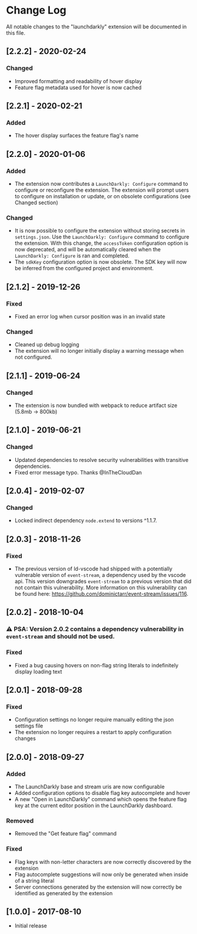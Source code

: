 # Change Log

All notable changes to the "launchdarkly" extension will be documented in this file.

## [2.2.2] - 2020-02-24

### Changed

- Improved formatting and readability of hover display
- Feature flag metadata used for hover is now cached

## [2.2.1] - 2020-02-21

### Added

- The hover display surfaces the feature flag's name

## [2.2.0] - 2020-01-06

### Added

- The extension now contributes a `LaunchDarkly: Configure` command to configure or reconfigure the extension. The extension will prompt users to configure on installation or update, or on obsolete configurations (see Changed section)

### Changed

- It is now possible to configure the extension without storing secrets in `settings.json`. Use the `LaunchDarkly: Configure` command to configure the extension. With this change, the `accessToken` configuration option is now deprecated, and will be automatically cleared when the `LaunchDarkly: Configure` is ran and completed.
- The `sdkKey` configuration option is now obsolete. The SDK key will now be inferred from the configured project and environment.

## [2.1.2] - 2019-12-26

### Fixed

- Fixed an error log when cursor position was in an invalid state

### Changed
- Cleaned up debug logging
- The extension will no longer initially display a warning message when not configured.

## [2.1.1] - 2019-06-24

### Changed

- The extension is now bundled with webpack to reduce artifact size (5.8mb -> 800kb)

## [2.1.0] - 2019-06-21

### Changed

- Updated dependencies to resolve security vulnerabilities with transitive dependencies.
- Fixed error message typo. Thanks @InTheCloudDan

## [2.0.4] - 2019-02-07

### Changed

- Locked indirect dependency `node.extend` to versions ^1.1.7.

## [2.0.3] - 2018-11-26

### Fixed

- The previous version of ld-vscode had shipped with a potentially vulnerable version of `event-stream`, a dependency used by the vscode api. This version downgrades `event-stream` to a previous version that did not contain this vulnerability. More information on this vulnerability can be found here: https://github.com/dominictarr/event-stream/issues/116.

## [2.0.2] - 2018-10-04

### ⚠ PSA: Version 2.0.2 contains a dependency vulnerability in `event-stream` and should not be used.

### Fixed

- Fixed a bug causing hovers on non-flag string literals to indefinitely display loading text

## [2.0.1] - 2018-09-28

### Fixed

- Configuration settings no longer require manually editing the json settings file
- The extension no longer requires a restart to apply configuration changes

## [2.0.0] - 2018-09-27

### Added

- The LaunchDarkly base and stream uris are now configurable
- Added configuration options to disable flag key autocomplete and hover
- A new "Open in LaunchDarkly" command which opens the feature flag key at the current editor position in the LaunchDarkly dashboard.

### Removed

- Removed the "Get feature flag" command

### Fixed

- Flag keys with non-letter characters are now correctly discovered by the extension
- Flag autocomplete suggestions will now only be generated when inside of a string literal
- Server connections generated by the extension will now correctly be identified as generated by the extension

## [1.0.0] - 2017-08-10

- Initial release
